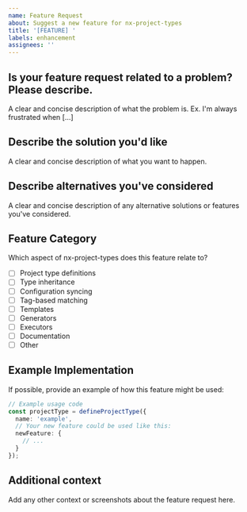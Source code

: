 ```yaml
---
name: Feature Request
about: Suggest a new feature for nx-project-types
title: '[FEATURE] '
labels: enhancement
assignees: ''
---
```


## Is your feature request related to a problem? Please describe.
A clear and concise description of what the problem is. Ex. I'm always frustrated when [...]

## Describe the solution you'd like
A clear and concise description of what you want to happen.

## Describe alternatives you've considered
A clear and concise description of any alternative solutions or features you've considered.

## Feature Category
Which aspect of nx-project-types does this feature relate to?
- [ ] Project type definitions
- [ ] Type inheritance
- [ ] Configuration syncing
- [ ] Tag-based matching
- [ ] Templates
- [ ] Generators
- [ ] Executors
- [ ] Documentation
- [ ] Other

## Example Implementation
If possible, provide an example of how this feature might be used:

```typescript
// Example usage code
const projectType = defineProjectType({
  name: 'example',
  // Your new feature could be used like this:
  newFeature: {
    // ...
  }
});
```

## Additional context
Add any other context or screenshots about the feature request here. 
